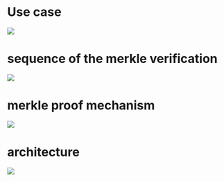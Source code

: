 
# Use case 
 

![](https://mermaid.ink/img/pako:eNp9VF1vmzAU_SuW-0q6OBAIVJpUkWnbQ6dpafow0gcHTLFKbOSPtlnV_95LCATyMaLrmHvOPb732vgdpzJjOMJPilYFup-vBIJH23XjuE2NVLpx1s8dFTanqbGKqaT_8njgzLk2iq8tRCa9eY_xhxnKS1BoJz0sttrIDWDtZI8xka3EUXZLzWKqWS-_ZUxA9AlWZQr9VjKzqUGv3BRowRSnJfplN2um9GM_ZJJ8Z4Ipahi6Y-q5ZOheMYZyqdADROU8pYZLMYhxk3tFhc4Py2hkJDpf7zL2IKuU8Rd2YOdKbtCFFi7jabIoeDXQPtOsZeyfCu_K3RdyMf-gjpMq65q0oCUbMGYJQCnTutuSOgOrhjphslti2-ncWlMwYXjKzXbAJOPkgbPXw4K2qsotigvKBfoBfZPqKIAksZJajxrKxVLIJPkmUrWtzJc52_3DZgvNTd2VOTV0yHabNH6KF0jzsGbvfPU3BY1GX-uoi8jkIuI2SDP2DsYe9i4B00sAGSi2x2EP-me9wVnv7Kx3KN9tegOGfQy4w-qh2FaEtJ7picc_8QStp9OZnXDC46XCI0ozpiXVes5yROsrC-W8LKOrPMwd6KJ8ZtGV67r7-eiVZ6aIJtXbzVGs1SyFC2UfvV7_J5p00T2NwTFwejvotL12ur7u8uwnUJfkQJ1gLpgHNgXzwQKwGVjo1N9RPdRMUlOJ22Z9gx0MwhvKM7jQ32vlFYaPccNWOIJpxnJqS7PCK_EBVAp5LbYixZFRljlYSftU4CinpYY3W2VwH845hZt201IqKv5KuelI8I6jd_yGo0ngXU99QmZB4HnEG_sO3uLIc68n7ng2cafEn3nT4MPB_3bx4-twDD9CiAdul7j-xycGeP_i?type=png)


# sequence of the merkle verification
 
 [![](https://mermaid.ink/img/pako:eNqVVtuO4jgQ_RXLz2yraejL5mGkUaJZzQMrlNbwsOLF2BVibWJnfWGHafW_TzlOQsKlRwMSBHKq6vjUcTlvlGsBNKEW_vOgOGSS7Q2rt4rgq2HGSS4bphxZEWbJiilfMO68AXMFkkaMVCQt8fMSkQVAJq0zcuedvpIjS88gt1LlAZeDY7K6xiVPx_dvJdkE0AaMLCRnTmpFPq-_bjvg39oB0QeMXs1WaULWRgvPMTXsA72IX5fMQsSv_vj0KeDifQxruoD_pSuJxSqsIsrXOzA2RqCS8sCwyirtUqRdjr9AgWnvgPm3AuIMACmMrol0UFuyY46XZzGvqNYQYLTuCvcszIj2EBlCE5JqVUhTfwAVMOF6LlA2y5DAuGtf1QEUXhzJt0ZgWIzIsF7WSsRBHmAo2K6svjDXUDPr9MnSLsFtfWwpmxpLR6HOwqJE2DYxospP3sh6Ldd-V0lbTtR0Gimit0f4kSw9xUtp8nbBnRFfe3roJg7WTnVJDYRcwxqwpJlY_HcVweVFwyDvPutVTbiumwrGtQ1wbcQNXZrwzX8lT9YaLDsZbEjO24WKmypmITBPWrlIUx4t7s-qt4u9rnQ-VfrkwE5qqfYxJA-5Ry4cWLUGEufjaSCXd-TytEswaF7pQO_CiyYWEGMv5r2U7dg5ErZHuayLGqJ85xqyyk1krsPOhy7ZaRfnfcZ-kFnPw6ILX52gA_HPQgxihsbJXqsJNrag792BVVKcmQgqO504tbT1aTR9QK8ITRJXyn2p2P7UEWwGWgVnNe-ogbo0TX5j620mY3tSfnckqbdO1_3G2gzDG89BbMdhjL4c4L-a31-kGhSOwxp3mEJnKnThtVRDZA47LytxaSZt5F4qDLs2-wcnYk1dtPveNsDDEj6s1pkwRvVWtGEiiLahJw-uW4i00Qfn_d1cHiLMuxJbiEetO47cMuRBz93I1FqgwTZiNBLn2is8TguQ7rYH4qlEZxQ7iltI4CPNWwBtKbKoYUsTvBRQMF-5Ld2qd4QiQ_16VJwmzniYUaP9vqRJwZDnjPr23Oqeh4Z_0Yr_aD35TZM3-p0mD8_Lu8en-fzl-Xm5nC_vn2b0SJPl4u5hcf_ysHicP70sH5_fZ_RHG39_9-c9vufz-RL_XswXT-8_AerrIy8?type=png)](https://mermaid.live/edit#pako:eNqVVtuO4jgQ_RXLz2yraejL5mGkUaJZzQMrlNbwsOLF2BVibWJnfWGHafW_TzlOQsKlRwMSBHKq6vjUcTlvlGsBNKEW_vOgOGSS7Q2rt4rgq2HGSS4bphxZEWbJiilfMO68AXMFkkaMVCQt8fMSkQVAJq0zcuedvpIjS88gt1LlAZeDY7K6xiVPx_dvJdkE0AaMLCRnTmpFPq-_bjvg39oB0QeMXs1WaULWRgvPMTXsA72IX5fMQsSv_vj0KeDifQxruoD_pSuJxSqsIsrXOzA2RqCS8sCwyirtUqRdjr9AgWnvgPm3AuIMACmMrol0UFuyY46XZzGvqNYQYLTuCvcszIj2EBlCE5JqVUhTfwAVMOF6LlA2y5DAuGtf1QEUXhzJt0ZgWIzIsF7WSsRBHmAo2K6svjDXUDPr9MnSLsFtfWwpmxpLR6HOwqJE2DYxospP3sh6Ldd-V0lbTtR0Gimit0f4kSw9xUtp8nbBnRFfe3roJg7WTnVJDYRcwxqwpJlY_HcVweVFwyDvPutVTbiumwrGtQ1wbcQNXZrwzX8lT9YaLDsZbEjO24WKmypmITBPWrlIUx4t7s-qt4u9rnQ-VfrkwE5qqfYxJA-5Ry4cWLUGEufjaSCXd-TytEswaF7pQO_CiyYWEGMv5r2U7dg5ErZHuayLGqJ85xqyyk1krsPOhy7ZaRfnfcZ-kFnPw6ILX52gA_HPQgxihsbJXqsJNrag792BVVKcmQgqO504tbT1aTR9QK8ITRJXyn2p2P7UEWwGWgVnNe-ogbo0TX5j620mY3tSfnckqbdO1_3G2gzDG89BbMdhjL4c4L-a31-kGhSOwxp3mEJnKnThtVRDZA47LytxaSZt5F4qDLs2-wcnYk1dtPveNsDDEj6s1pkwRvVWtGEiiLahJw-uW4i00Qfn_d1cHiLMuxJbiEetO47cMuRBz93I1FqgwTZiNBLn2is8TguQ7rYH4qlEZxQ7iltI4CPNWwBtKbKoYUsTvBRQMF-5Ld2qd4QiQ_16VJwmzniYUaP9vqRJwZDnjPr23Oqeh4Z_0Yr_aD35TZM3-p0mD8_Lu8en-fzl-Xm5nC_vn2b0SJPl4u5hcf_ysHicP70sH5_fZ_RHG39_9-c9vufz-RL_XswXT-8_AerrIy8)
 


# merkle proof mechanism

[![](https://mermaid.ink/img/pako:eNqFVU1z2jAQ_SsanQONsSEph84UQzs9ZJpJMj209CDsBau1JVcfpDST_96VhIlFQmJm0Ne-Xe3bJ-mBFrIEOqXrWt4XFVOG3M2XguCn7WqjWFuRXAEzXIofS3oF6ncN5E4BHKaX9GcAuO9jglafQYBiBkgNbE0EBtBktSMV0xUXG8JFybe8tKwm3ECjYwcjdHDNuCKs_MUKEGbvgInSeyCmgoYYuQHsqBibIjaXwnBhgbToxIXrgK5vca0muPHCDxnR2GBCSkoTu8rQ1a2RCog2yhbGYu-emwpz2kIdtvMclZDB4APmEJo0NFkwAFGGzhG9N7DhGKOj-FrJEuNF01GQmaP4igm7Zn5bCvNxpqA0afdgv1MNiiPHwjYrXIt9OJZvdwhqyGZfLU321TWuumslm1c9pE9ycDwgTUhWGSJ321Anc3D0XttVzV1BJWkYFwTlx49T9QzOAp-zwOfsDT6v5BYa1A1G-CK22JFq9-624q2bJF9bCPuJ08kdqV7RgPrco4htSzchFdEdXkEhVRljR33NRyQi0kscfeIMExpLdsxFnh6k1ufTE3kS0-evjzrNZR64zAOXeeAyf4PLbyiANS86bfaHxLqzE0skCjh3lN5AAXwLZNtHKvhjQb-k0tiB4_UT3hYHPa2YKSpS4AnH7N6InobooaTPlI2l5Ei4dxjjsn4xMbBc-zLqFgqXwWshxx1Fuz2QbXCf-nA2eoWKgRO_VzzM4pgobesj21DGeSjjPJRxnoVmHJrJ60XNldQ6dwLxmsfBwI-iakdBF8lBoj1F9vPRBMcnlLfwlw0vIazhLbUX7lGu7mDFp3IRLvSmZRi5lgWr6x3B_8LWWJ1yH9nL6Cl2mI39ZCcI1oYZe2QbCF4EgheB4EX_nIRu9_yRwRANotv6hfXuUnppLaLdr_e9hXN6KFkw6NwdLdIz2oBCKkp80R-c6ZK65xKWdIrdEtbM62kpHtGUWSNvd6KgU3zh4IwqaTcVna5ZrXEU7r45ZyiapjNpmfguZXMwwjGdPtC_dDq6yIbjSZJcXlxkWZKdT87ojk6zdDhKzy9H6TiZXGbji8cz-s_jz4fvz_GXJEmG02mSTh7_A2ZRtyk?type=png)](https://mermaid.live/edit#pako:eNqFVU1z2jAQ_SsanQONsSEph84UQzs9ZJpJMj209CDsBau1JVcfpDST_96VhIlFQmJm0Ne-Xe3bJ-mBFrIEOqXrWt4XFVOG3M2XguCn7WqjWFuRXAEzXIofS3oF6ncN5E4BHKaX9GcAuO9jglafQYBiBkgNbE0EBtBktSMV0xUXG8JFybe8tKwm3ECjYwcjdHDNuCKs_MUKEGbvgInSeyCmgoYYuQHsqBibIjaXwnBhgbToxIXrgK5vca0muPHCDxnR2GBCSkoTu8rQ1a2RCog2yhbGYu-emwpz2kIdtvMclZDB4APmEJo0NFkwAFGGzhG9N7DhGKOj-FrJEuNF01GQmaP4igm7Zn5bCvNxpqA0afdgv1MNiiPHwjYrXIt9OJZvdwhqyGZfLU321TWuumslm1c9pE9ycDwgTUhWGSJ321Anc3D0XttVzV1BJWkYFwTlx49T9QzOAp-zwOfsDT6v5BYa1A1G-CK22JFq9-624q2bJF9bCPuJ08kdqV7RgPrco4htSzchFdEdXkEhVRljR33NRyQi0kscfeIMExpLdsxFnh6k1ufTE3kS0-evjzrNZR64zAOXeeAyf4PLbyiANS86bfaHxLqzE0skCjh3lN5AAXwLZNtHKvhjQb-k0tiB4_UT3hYHPa2YKSpS4AnH7N6InobooaTPlI2l5Ei4dxjjsn4xMbBc-zLqFgqXwWshxx1Fuz2QbXCf-nA2eoWKgRO_VzzM4pgobesj21DGeSjjPJRxnoVmHJrJ60XNldQ6dwLxmsfBwI-iakdBF8lBoj1F9vPRBMcnlLfwlw0vIazhLbUX7lGu7mDFp3IRLvSmZRi5lgWr6x3B_8LWWJ1yH9nL6Cl2mI39ZCcI1oYZe2QbCF4EgheB4EX_nIRu9_yRwRANotv6hfXuUnppLaLdr_e9hXN6KFkw6NwdLdIz2oBCKkp80R-c6ZK65xKWdIrdEtbM62kpHtGUWSNvd6KgU3zh4IwqaTcVna5ZrXEU7r45ZyiapjNpmfguZXMwwjGdPtC_dDq6yIbjSZJcXlxkWZKdT87ojk6zdDhKzy9H6TiZXGbji8cz-s_jz4fvz_GXJEmG02mSTh7_A2ZRtyk)





# architecture

[![](https://mermaid.ink/img/pako:eNq1Vwtv2zYQ_iuEihYJILt27DyqDgNSJ-06rJ0RuyuwaTBoiYq5SKRAUmmcx3_vkZRkyaYTJ8AUwCGp747H7453pzsv4jHxAi9J-Y9ogYVC0w8hQ_DIYn4pcL5A5zeKCIbTf0KvGqLJUiqSydD714L1853MT_McUDBAMEpphBXlLAzZ3kfBmSIs3m9JfOFzmhIrZMdabjt-uqAiHoORSxAwk46ZgcS6QSAbsrWDnI4_gxz8oj_wkoiW6guS4uWEiGsaEQCZKSrn2qDzm1wQKbv_Sa2mbdZpoRZaMfwjTJWnRm8QyOk1LuitJaJ1diKuUvKJMH12M0ZTQfResEYEVrxt4EhwKUcLTNlfRNCEEgGCZrFjVkGwevEoCR9SHl1FWsKQAEpWKw5earkv8N5spO3VWDNBexfjERpziJvj4-GwzYs5JoC-Qoj122J6yYmdKEFwJgFdjoI2Rj8dpGlWy5kgl1QqsXRBcsHjIlI7YSQQh9MZK7I5EdKFjDTRM0PS7NrQbL3sBCuBmcSRfj-TCqvCicqM02eCc-V8L2lM7IYtZJO0hn9bvjqDE1e-0mNB5wXEk8tlvU2XaYnKZZvSTs9p2G6ei1cKZw2enAzcWTd_jh9mlF3DhLvd2MAZlQk4ccYL9QRWEFWIJ3fOCwFekGQ35i9ITTwMMWQ0J-sHm6wDvCJ9TdLJOGB2I1yUyv4PtiVOiXw5y7VpssgyLKiL421pbALm4UtiDm9Gjtw14iyhlzpNmkEhysQMqfLc2Ge0tLm1L1baS-AZVrhEQzH4ffLnV_QRTJf7rlz7-nVdM1HEGSOWdKS4rh0WY4sl6nR-vQ-936bT8Vv9Mwm9-1YpsuC6Tu6IX9XJHQVqu-viiCjbPIGFNcXRL3aDb-aC3JtS-DSqrn1PQzfLnsNiILZRxB432KonNyQqFBlxCDwW7-2DV_X9HOE0tRZWZevFGuos-mINVUZYO3DjpNt9VNtf8Wlitz5amTAstrZ0E9vI69UxtkFXCWnNXtujbHFN086u0Vj2QhdQ7OqWpuwjN1l9rvgWSqsUslOoXxAcv_0uqCImPk1q2RXdyi6NdHEax0jmJIIuhN6SGMU63eiWfJ32jtU6to0LmpgEDHFDIi5ipx9WopagcxaJZa5gk1EhFYfeAuR1etvuxFWAlNtPFjTPIMWjat-QvSkvNQLTeOIOHrdBxkeQikudoOua4pY2x4VsmNQtedZtHuQtK6g5se3Shqj9jVIs5RlJEM6pfokSmqbBq-Rd4kODwq9I8GowGJTjzg8aq0VwkN-8X5Oe15exoWQ-f54SaeOhqSGZP1ODprmhII4fMaFfK2ioaUWvr_O4X6dpfzMLV7w1LVkx7df-8Wt3t6lqydlL5LduR5OVjU3KsPIbIeavYrdBx3vP9yDEM0xj-Mi903pCDz7TMriOAQxjkuAiVaEXsgeAYuhLJ0sWeYESBfE9wYvLhRckOJUwK3K4l-SMYmhBsgqSY_Y351kNgrkX3Hk3XnBwPOweHvX7J_rLqD_sHfne0guGg-7BoHdyMDjsH50MD48ffO_WyPe673rw1-_3h7A86A-OHn4CvgP9Qg?type=png)](https://mermaid.live/edit#pako:eNq1Vwtv2zYQ_iuEihYJILt27DyqDgNSJ-06rJ0RuyuwaTBoiYq5SKRAUmmcx3_vkZRkyaYTJ8AUwCGp747H7453pzsv4jHxAi9J-Y9ogYVC0w8hQ_DIYn4pcL5A5zeKCIbTf0KvGqLJUiqSydD714L1853MT_McUDBAMEpphBXlLAzZ3kfBmSIs3m9JfOFzmhIrZMdabjt-uqAiHoORSxAwk46ZgcS6QSAbsrWDnI4_gxz8oj_wkoiW6guS4uWEiGsaEQCZKSrn2qDzm1wQKbv_Sa2mbdZpoRZaMfwjTJWnRm8QyOk1LuitJaJ1diKuUvKJMH12M0ZTQfResEYEVrxt4EhwKUcLTNlfRNCEEgGCZrFjVkGwevEoCR9SHl1FWsKQAEpWKw5earkv8N5spO3VWDNBexfjERpziJvj4-GwzYs5JoC-Qoj122J6yYmdKEFwJgFdjoI2Rj8dpGlWy5kgl1QqsXRBcsHjIlI7YSQQh9MZK7I5EdKFjDTRM0PS7NrQbL3sBCuBmcSRfj-TCqvCicqM02eCc-V8L2lM7IYtZJO0hn9bvjqDE1e-0mNB5wXEk8tlvU2XaYnKZZvSTs9p2G6ei1cKZw2enAzcWTd_jh9mlF3DhLvd2MAZlQk4ccYL9QRWEFWIJ3fOCwFekGQ35i9ITTwMMWQ0J-sHm6wDvCJ9TdLJOGB2I1yUyv4PtiVOiXw5y7VpssgyLKiL421pbALm4UtiDm9Gjtw14iyhlzpNmkEhysQMqfLc2Ge0tLm1L1baS-AZVrhEQzH4ffLnV_QRTJf7rlz7-nVdM1HEGSOWdKS4rh0WY4sl6nR-vQ-936bT8Vv9Mwm9-1YpsuC6Tu6IX9XJHQVqu-viiCjbPIGFNcXRL3aDb-aC3JtS-DSqrn1PQzfLnsNiILZRxB432KonNyQqFBlxCDwW7-2DV_X9HOE0tRZWZevFGuos-mINVUZYO3DjpNt9VNtf8Wlitz5amTAstrZ0E9vI69UxtkFXCWnNXtujbHFN086u0Vj2QhdQ7OqWpuwjN1l9rvgWSqsUslOoXxAcv_0uqCImPk1q2RXdyi6NdHEax0jmJIIuhN6SGMU63eiWfJ32jtU6to0LmpgEDHFDIi5ipx9WopagcxaJZa5gk1EhFYfeAuR1etvuxFWAlNtPFjTPIMWjat-QvSkvNQLTeOIOHrdBxkeQikudoOua4pY2x4VsmNQtedZtHuQtK6g5se3Shqj9jVIs5RlJEM6pfokSmqbBq-Rd4kODwq9I8GowGJTjzg8aq0VwkN-8X5Oe15exoWQ-f54SaeOhqSGZP1ODprmhII4fMaFfK2ioaUWvr_O4X6dpfzMLV7w1LVkx7df-8Wt3t6lqydlL5LduR5OVjU3KsPIbIeavYrdBx3vP9yDEM0xj-Mi903pCDz7TMriOAQxjkuAiVaEXsgeAYuhLJ0sWeYESBfE9wYvLhRckOJUwK3K4l-SMYmhBsgqSY_Y351kNgrkX3Hk3XnBwPOweHvX7J_rLqD_sHfne0guGg-7BoHdyMDjsH50MD48ffO_WyPe673rw1-_3h7A86A-OHn4CvgP9Qg)
